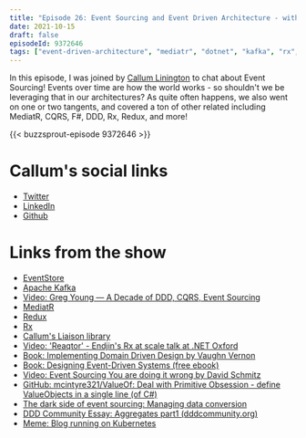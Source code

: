 ```yaml
---
title: "Episode 26: Event Sourcing and Event Driven Architecture - with Callum Linington"
date: 2021-10-15
draft: false
episodeId: 9372646
tags: ["event-driven-architecture", "mediatr", "dotnet", "kafka", "rx", "messaging"]
---
```


In this episode, I was joined by [Callum Linington](https://twitter.com/No1Melman) to chat about Event Sourcing! Events over time are how the world works - so shouldn't we be leveraging that in our architectures? As quite often happens, we also went on one or two tangents, and covered a ton of other related including MediatR, CQRS, F#, DDD, Rx, Redux, and more!

{{< buzzsprout-episode 9372646 >}}

# Callum's social links

* [Twitter](https://twitter.com/No1Melman)
* [LinkedIn](https://www.linkedin.com/in/callum-linington-b27b9488/)
* [Github](https://github.com/no1melman)

# Links from the show

* [EventStore](https://www.eventstore.com/)
* [Apache Kafka](https://kafka.apache.org/)
* [Video: Greg Young — A Decade of DDD, CQRS, Event Sourcing](https://www.youtube.com/watch?v=LDW0QWie21s&ab_channel=Domain-DrivenDesignEurope)
* [MediatR](https://github.com/jbogard/MediatR)
* [Redux](https://redux.js.org/)
* [Rx](http://reactivex.io/)
* [Callum's Liaison library](https://github.com/weareslate/liaison)
* [Video: 'Reaqtor' - Endjin's Rx at scale talk at .NET Oxford](https://www.dotnetoxford.com/posts/2021-06-reaqtor)
* [Book: Implementing Domain Driven Design by Vaughn Vernon](https://www.amazon.co.uk/Implementing-Domain-Driven-Design-Vaughn-Vernon/dp/0321834577)
* [Book: Designing Event-Driven Systems (free ebook)](https://www.confluent.io/designing-event-driven-systems/)
* [Video: Event Sourcing You are doing it wrong by David Schmitz](https://www.youtube.com/watch?v=GzrZworHpIk)
* [GitHub: mcintyre321/ValueOf: Deal with Primitive Obsession - define ValueObjects in a single line (of C#)](https://github.com/mcintyre321/ValueOf)
* [The dark side of event sourcing: Managing data conversion](https://ieeexplore.ieee.org/abstract/document/7884621)
* [DDD Community Essay: Aggregates part1 (dddcommunity.org)](https://www.dddcommunity.org/wp-content/uploads/files/pdf_articles/Vernon_2011_1.pdf)
* [Meme: Blog running on Kubernetes](https://twitter.com/dexhorthy/status/856639005462417409)
